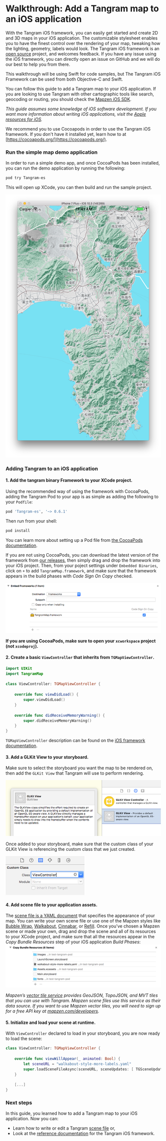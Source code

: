 # Walkthrough: Add a Tangram map to an iOS application

With the Tangram iOS framework, you can easily get started and create 2D and 3D maps in your iOS application. The customizable stylesheet enables you to have the finest control over the rendering of your map, tweaking how the lighting, geometry, labels would look. The Tangram iOS framework is an [open source](https://github.com/tangrams/tangram-es) project, and welcomes feedback. If you have any issue using the iOS framework, you can directly open an issue on GitHub and we will do our best to help you from there.

This walkthrough will be using Swift for code samples, but The Tangram iOS Framework can be used from both Objective-C and Swift.

You can follow this guide to add a Tangram map to your iOS application. If you are looking to use Tangram with other cartographic tools like search, geocoding or routing, you should check the [Mapzen iOS SDK](https://mapzen.com/documentation/ios/).

_This guide assumes some knowledge of iOS software development.
If you want more information about writing iOS applications, visit the [Apple resources for iOS](https://developer.apple.com/ios/resources/)._

We recommend you to use Cocoapods in order to use the Tangram iOS framework. If you don't have it installed yet, learn how to at [https://cocoapods.org/](https://cocoapods.org/).

### Run the simple map demo application

In order to run a simple demo app, and once CocoaPods has been installed, you can run the demo application by running the following:

```sh
pod try Tangram-es
```

This will open up XCode, you can then build and run the sample project.

![sample project](../images/iOS-Simulator.png)

### Adding Tangram to an iOS application

#### 1. Add the tangram binary Framework to your XCode project.

Using the recommended way of using the framework with CocoaPods, adding the Tangram Pod to your app is as simple as adding the following to your `Podfile`:

```sh
pod 'Tangram-es', '~> 0.6.1'
```

Then run from your shell:

```sh
pod install
```

You can learn more about setting up a Pod file from [the CocoaPods documentation](https://guides.cocoapods.org/using/the-podfile.html).

If you are not using CocoaPods, you can download the latest version of the framework from [our releases](https://github.com/tangrams/tangram-es/releases), then simply drag and drop the framework into your iOS project. Then, from your poject settings under `Embedded Binaries`, click on `+` to add `TangramMap.framework`, and make sure that the framework appears in the build phases with _Code Sign On Copy_ checked.

![Xcode screenshot](../images/XCode-Codesign.png)

**If you are using CocoaPods, make sure to open your `xcworkspace` project (not `xcodeproj`).**

#### 2. Create a basic `ViewController` that inherits from `TGMapViewController`.

```swift
import UIKit
import TangramMap

class ViewController: TGMapViewController {

    override func viewDidLoad() {
        super.viewDidLoad()
    }

    override func didReceiveMemoryWarning() {
        super.didReceiveMemoryWarning()
    }
}
```

`TGMapViewController` description can be found on the [iOS framework documentation](https://mapzen.com/documentation/tangram/ios-framework/0.6.1/).

#### 3. Add a GLKit View to your storyboard. 

Make sure to select the storyboard you want the map to be rendered on, then add the `GLKit View` that Tangram will use to perform rendering.

![GLKit view](../images/XCode-GLKView.png)

Once added to your storyboard, make sure that the custom class of your GLKit View is referencing the custom class that we just created.

![Create custom class](../images/XCode-CustomClass.png)

#### 4. Add scene file to your application assets. 

The [scene file is a YAML document](https://mapzen.com/documentation/tangram/Scene-file/) that specifies the appearance of your map. You can write your own scene file or use one of the Mapzen styles like [Bubble Wrap](https://github.com/tangrams/bubble-wrap), [Walkabout](https://github.com/tangrams/walkabout-style), [Cinnabar](https://github.com/tangrams/cinnabar-style), or [Refill](https://github.com/tangrams/refill-style). Once you've chosen a Mapzen scene or made your own, drag and drop the scene and all of its resources to your XCode project, and make sure that all the resources appear in the _Copy Bundle Resources_ step of your iOS application _Build Phases_:
![XCode resources](../images/XCode-SceneResources.png)

_Mapzen’s [vector tile service](https://mapzen.com/projects/vector-tiles/) provides GeoJSON, TopoJSON, and MVT tiles that you can use with Tangram. Mapzen scene files use this service as their data source. If you want to use Mapzen vector tiles, you will need to sign up for a free API key at [mapzen.com/developers](https://mapzen.com/developers)._

#### 5. Initialize and load your scene at runtime. 

With `ViewController` declared to load in your storyboard, you are now ready to load the scene:

```swift
class ViewController: TGMapViewController {

    override func viewWillAppear(_ animated: Bool) {
        let sceneURL = "walkabout-style-more-labels.yaml"
        super.loadSceneFileAsync(sceneURL, sceneUpdates: [ TGSceneUpdate(path: "global.sdk_mapzen_api_key", value: <YOUR_API_KEY_HERE>) ])
    }

    [...]
}
```

### Next steps

In this guide, you learned how to add a Tangram map to your iOS application. Now you can:

- Learn how to write or edit a Tangram [scene file](https://mapzen.com/documentation/tangram/Scene-file/) or,
- Look at the [reference documentation](https://mapzen.com/documentation/tangram/ios-framework/0.6.1/) for the Tangram iOS framework.
